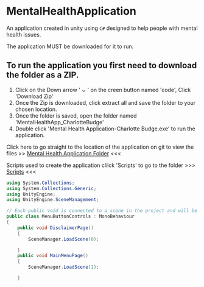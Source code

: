 # MentalHealthApplication

An application created in unity using `C#` designed to help people with mental health issues.

The application MUST be downloaded for it to run. 

## To run the application you first need to download the folder as a ZIP.
1. Click on the Down arrow ' ⌄ ' on the creen button named 'code', Click 'Download Zip'
2. Once the Zip is downloaded, click extract all and save the folder to your chosen location.
3. Once the folder is saved, open the folder named 'MentalHealthApp_CharlotteBudge' 
4. Double click 'Mental Health Application-Charlotte Budge.exe' to run the application. 

Click here to go straight to the location of the application on git to view the files >> [Mental Health Application Folder](https://github.com/cb1270/MentalHealthApplication/tree/main/MentalHealthApp_CharlotteBudge) <<<

Scripts used to create the application clilck 'Scripts' to go to the folder >>> [Scripts](https://github.com/cb1270/MentalHealthApplication/tree/main/Assets/Scripts) <<<


```cs
using System.Collections;
using System.Collections.Generic;
using UnityEngine;
using UnityEngine.SceneManagement;

// Each public void is connected to a scene in the project and will be executable via using buttons.
public class MenuButtonControls : MonoBehaviour
{
    public void DisclaimerPage()
    {
        SceneManager.LoadScene(0);

    }
    public void MainMenuPage()
    {
        SceneManager.LoadScene(1);

    }
```

